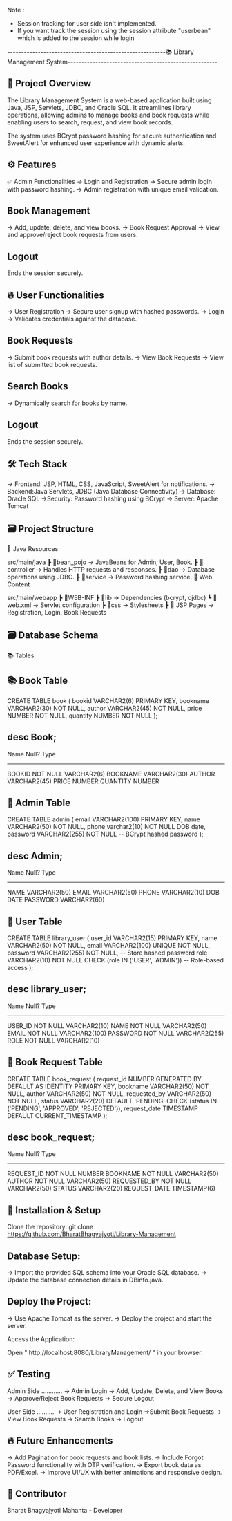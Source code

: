 Note :
- Session tracking for user side isn't implemented.
- If you want track the session using the session attribute "userbean" which is added to the session while login




---------------------------------------------------------📚 Library Management System------------------------------------------------------

🚀 Project Overview
--------------------
The Library Management System is a web-based application built using Java, JSP, Servlets, JDBC, and Oracle SQL. It streamlines library operations, allowing admins to manage books and book requests while enabling users to search, request, and view book records.

The system uses BCrypt password hashing for secure authentication and SweetAlert for enhanced user experience with dynamic alerts.

⚙️ Features
------------
✅ Admin Functionalities
-> Login and Registration
-> Secure admin login with password hashing.
-> Admin registration with unique email validation.

Book Management
---------------
-> Add, update, delete, and view books.
-> Book Request Approval
-> View and approve/reject book requests from users.

**Logout**
-----------
Ends the session securely.

🔥 User Functionalities
------------------------
-> User Registration
-> Secure user signup with hashed passwords.
-> Login
-> Validates credentials against the database.

Book Requests
-------------
-> Submit book requests with author details.
-> View Book Requests
-> View list of submitted book requests.

Search Books
------------
-> Dynamically search for books by name.

Logout
------
Ends the session securely.

🛠️ Tech Stack
---------------
-> Frontend: JSP, HTML, CSS, JavaScript, SweetAlert for notifications.
-> Backend:Java Servlets, JDBC (Java Database Connectivity)
-> Database: Oracle SQL
->Security: Password hashing using BCrypt
-> Server: Apache Tomcat

🗃️ Project Structure
---------------------
📁 Java Resources

src/main/java
 ┣ 📁bean_pojo            → JavaBeans for Admin, User, Book.
 ┣ 📁controller           → Handles HTTP requests and responses.
 ┣ 📁dao                  → Database operations using JDBC.
 ┣ 📁service              → Password hashing service.
📁 Web Content

src/main/webapp
 ┣ 📁WEB-INF
    ┣ 📁lib               → Dependencies (bcrypt, ojdbc)
    ┗ 📄 web.xml          → Servlet configuration
 ┣ 📁css                  → Stylesheets
 ┣ 📄 JSP Pages           → Registration, Login, Book Requests


🗃️ Database Schema
-----------------
📚 Tables

📚 Book Table
---------------
CREATE TABLE book (
    bookid VARCHAR2(6) PRIMARY KEY,
    bookname VARCHAR2(30) NOT NULL,
    author VARCHAR2(45) NOT NULL,
    price NUMBER NOT NULL,
    quantity NUMBER NOT NULL
);

desc Book;
-----------
 Name                    Null?    Type
 ----------------------- -------- ----------------
 BOOKID                  NOT NULL VARCHAR2(6)
 BOOKNAME                         VARCHAR2(30)
 AUTHOR                           VARCHAR2(45)
 PRICE                            NUMBER
 QUANTITY                         NUMBER




👤 Admin Table
---------------
CREATE TABLE admin (
    email VARCHAR2(100) PRIMARY KEY,
    name VARCHAR2(50) NOT NULL,
    phone varchar2(10) NOT NULL
    DOB date,
    password VARCHAR2(255) NOT NULL  -- BCrypt hashed password
);


desc Admin;
------------
 Name                    Null?    Type
 ----------------------- -------- ----------------
 NAME                             VARCHAR2(50)
 EMAIL                            VARCHAR2(50)
 PHONE                            VARCHAR2(10)
 DOB                              DATE
 PASSWORD                         VARCHAR2(60)


👥 User Table
----------------
CREATE TABLE library_user (
    user_id VARCHAR2(15) PRIMARY KEY,
    name VARCHAR2(50) NOT NULL,
    email VARCHAR2(100) UNIQUE NOT NULL,
    password VARCHAR2(255) NOT NULL, -- Store hashed password
    role VARCHAR2(10) NOT NULL CHECK (role IN ('USER', 'ADMIN')) -- Role-based access
);


desc library_user;
-------------------
 Name                                      Null?    Type
 ----------------------------------------- -------- ----------------------------
 USER_ID                                   NOT NULL VARCHAR2(10)
 NAME                                      NOT NULL VARCHAR2(50)
 EMAIL                                     NOT NULL VARCHAR2(100)
 PASSWORD                                  NOT NULL VARCHAR2(255)
 ROLE                                      NOT NULL VARCHAR2(10)



📄 Book Request Table
-----------------------
CREATE TABLE book_request (
  request_id NUMBER GENERATED BY DEFAULT AS IDENTITY PRIMARY KEY,
  bookname VARCHAR2(50) NOT NULL,
  author VARCHAR2(50) NOT NULL,
  requested_by VARCHAR2(50) NOT NULL,
  status VARCHAR2(20) DEFAULT 'PENDING' CHECK (status IN ('PENDING', 'APPROVED', 'REJECTED')),
  request_date TIMESTAMP DEFAULT CURRENT_TIMESTAMP
  );

 desc book_request;
 ------------------------
 Name                                      Null?    Type
 ----------------------------------------- -------- ----------------------------
 REQUEST_ID                                NOT NULL NUMBER
 BOOKNAME                                  NOT NULL VARCHAR2(50)
 AUTHOR                                    NOT NULL VARCHAR2(50)
 REQUESTED_BY                              NOT NULL VARCHAR2(50)
 STATUS                                             VARCHAR2(20)
 REQUEST_DATE                                       TIMESTAMP(6)




🚀 Installation & Setup
-------------------------
Clone the repository: git clone https://github.com/BharatBhagyajyoti/Library-Management

Database Setup:
--------------
-> Import the provided SQL schema into your Oracle SQL database.
-> Update the database connection details in DBinfo.java.

Deploy the Project:
-------------------
-> Use Apache Tomcat as the server.
-> Deploy the project and start the server.

Access the Application:

Open " http://localhost:8080/LibraryManagement/ " in your browser.

✅ Testing
-----------
Admin Side
............
-> Admin Login
-> Add, Update, Delete, and View Books
-> Approve/Reject Book Requests
-> Secure Logout

User Side
..........
-> User Registration and Login
->Submit Book Requests
-> View Book Requests
-> Search Books
-> Logout

🔥 Future Enhancements
-----------------------
-> Add Pagination for book requests and book lists.
-> Include Forgot Password functionality with OTP verification.
-> Export book data as PDF/Excel.
-> Improve UI/UX with better animations and responsive design.

🚀 Contributor
---------------
Bharat Bhagyajyoti Mahanta - Developer
